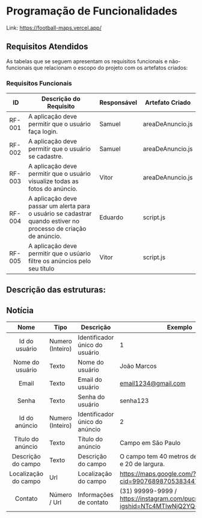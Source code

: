 # Programação de Funcionalidades

Link: https://football-maps.vercel.app/

## Requisitos Atendidos

As tabelas que se seguem apresentam os requisitos funcionais e não-funcionais que relacionam o escopo do projeto com os artefatos criados:

### Requisitos Funcionais

|ID    | Descrição do Requisito  | Responsável | Artefato Criado |
|------|-----------------------------------------|----| ----|
|RF-001| A aplicação deve permitir que o usuário faça login. | Samuel  | areaDeAnuncio.js |
|RF-002| A aplicação deve permitir que o usuário se cadastre. | Samuel  | areaDeAnuncio.js |
|RF-003| A aplicação deve permitir que o usuário visualize todas as fotos do anúncio. | Vitor  | areaDeAnuncio.js |
|RF-004| A aplicação deve passar um alerta para o usuário se cadastrar quando estiver no processo de criação de anúncio. | Eduardo  | script.js |
|RF-005| A aplicação deve permitir que o usúario filtre os anúncios pelo seu título | Vitor | script.js |


## Descrição das estruturas:

## Notícia
|  **Nome**      | **Tipo**          | **Descrição**                             | **Exemplo**                                    |
|:--------------:|-------------------|-------------------------------------------|------------------------------------------------|
| Id do usuário            | Numero (Inteiro)  | Identificador único do usuário            |  1      |
| Nome do usuário         | Texto             | Nome do usuário                         | João Marcos      |
| Email       | Texto             | Email do usuário                      | email1234@gmail.com            |
| Senha | Texto  | Senha do usuário | senha123            | 
| Id do anúncio | Numero (Inteiro)  |Identificador único do anúncio    | 2           | 
| Título do anúncio | Texto  | Título do anúncio | Campo em São Paulo            | 
| Descrição do campo | Texto  | Descrição do campo | O campo tem 40 metros de comprimento e 20 de largura.    | 
|Localização do campo | Url  | Localização do campo |    https://maps.google.com/?cid=9907689870538344704&entry=gps        | 
| Contato | Número / Url | Informações de contato | (31) 99999-9999  / https://instagram.com/pucminas.virtual?igshid=NTc4MTIwNjQ2YQ==           | 


